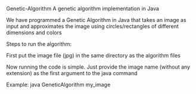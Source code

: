 Genetic-Algorithm
A genetic algorithm implementation in Java

We have programmed a Genetic Algorithm in Java that takes an image as input and approximates the image using circles/rectangles of different dimensions and colors

Steps to run the algorithm:

First put the image file (jpg) in the same directory as the algorithm files

Now running the code is simple. Just provide the image name (without any extension) as the first argument to the java command

Example: java GeneticAlgorithm my_image
